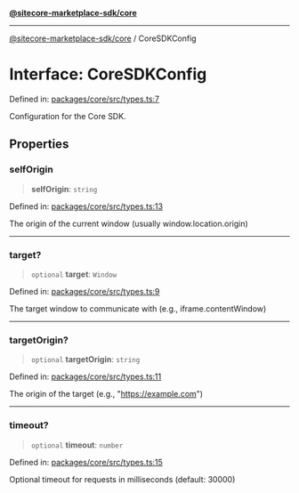 [**@sitecore-marketplace-sdk/core**](../README.md)

***

[@sitecore-marketplace-sdk/core](../README.md) / CoreSDKConfig

# Interface: CoreSDKConfig

Defined in: [packages/core/src/types.ts:7](https://github.com/Sitecore/sitecore-marketplace-sdk/blob/164b50f088c64d06bdfc3339d06f7bcbd681db60/packages/core/src/types.ts#L7)

Configuration for the Core SDK.

## Properties

### selfOrigin

> **selfOrigin**: `string`

Defined in: [packages/core/src/types.ts:13](https://github.com/Sitecore/sitecore-marketplace-sdk/blob/164b50f088c64d06bdfc3339d06f7bcbd681db60/packages/core/src/types.ts#L13)

The origin of the current window (usually window.location.origin)

***

### target?

> `optional` **target**: `Window`

Defined in: [packages/core/src/types.ts:9](https://github.com/Sitecore/sitecore-marketplace-sdk/blob/164b50f088c64d06bdfc3339d06f7bcbd681db60/packages/core/src/types.ts#L9)

The target window to communicate with (e.g., iframe.contentWindow)

***

### targetOrigin?

> `optional` **targetOrigin**: `string`

Defined in: [packages/core/src/types.ts:11](https://github.com/Sitecore/sitecore-marketplace-sdk/blob/164b50f088c64d06bdfc3339d06f7bcbd681db60/packages/core/src/types.ts#L11)

The origin of the target (e.g., "https://example.com")

***

### timeout?

> `optional` **timeout**: `number`

Defined in: [packages/core/src/types.ts:15](https://github.com/Sitecore/sitecore-marketplace-sdk/blob/164b50f088c64d06bdfc3339d06f7bcbd681db60/packages/core/src/types.ts#L15)

Optional timeout for requests in milliseconds (default: 30000)
